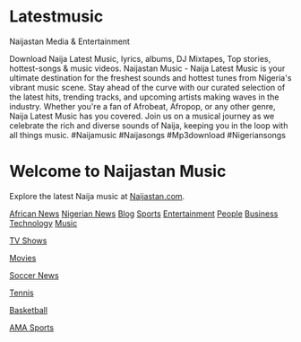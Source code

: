 # Latestmusic
Naijastan Media &amp; Entertainment

Download Naija Latest Music, lyrics, albums, DJ Mixtapes, Top stories, hottest-songs & music videos.
Naijastan Music - Naija Latest Music is your ultimate destination for the freshest sounds and hottest tunes from Nigeria's vibrant music scene. Stay ahead of the curve with our curated selection of the latest hits, trending tracks, and upcoming artists making waves in the industry. Whether you're a fan of Afrobeat, Afropop, or any other genre, Naija Latest Music has you covered. Join us on a musical journey as we celebrate the rich and diverse sounds of Naija, keeping you in the loop with all things music. 
#Naijamusic #Naijasongs #Mp3download #Nigeriansongs
<!DOCTYPE html>
<html>
<head>
    <title>Naijastan Music</title>
</head>
<body>
    <h1>Welcome to Naijastan Music</h1>
    <p>Explore the latest Naija music at <a href="https://naijastan.com">Naijastan.com</a>.</p>
    <a href="https://neme24.com">African News</a>
<a href="https://neme24.com/news/">Nigerian News</a>
<a href="https://primestan.ng/blog/">Blog</a>
<a href="https://primestan.ng/sports/">Sports</a>
<a href="https://primestan.ng/entertainment/">Entertainment</a>
<a href="https://primestan.ng/people/">People</a>
<a href="https://primestan.ng/business/">Business</a>
<a href="https://primestan.ng/technology/">Technology</a>
<a href="https://primestan.ng/music/">Music</a>

<a href="https://primestan.ng/entertainment/tv-shows/">TV Shows</a>

<a href="https://primestan.ng/entertainment/movies/">Movies</a>

<a href="https://primestan.ng/sports/football/">Soccer News</a>

<a href="https://primestan.ng/sports/tennis/">Tennis</a>

<a href="https://primestan.ng/sports/basketball/">Basketball</a>

<a href="https://primestan.ng/sports/ama/">AMA Sports</a>
</body>
</html>
